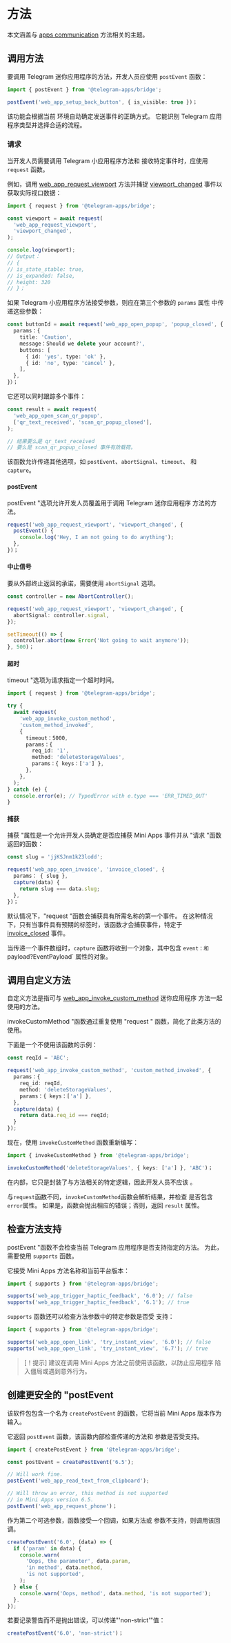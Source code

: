 # 方法

本文涵盖与 [apps communication](../../platform/apps-communication.md)
方法相关的主题。

## 调用方法

要调用 Telegram 迷你应用程序的方法，开发人员应使用 `postEvent` 函数：

```typescript
import { postEvent } from '@telegram-apps/bridge';

postEvent('web_app_setup_back_button', { is_visible: true })；
```

该功能会根据当前
环境自动确定发送事件的正确方式。 它能识别 Telegram 应用程序类型并选择合适的流程。

### 请求

当开发人员需要调用 Telegram 小应用程序方法和
接收特定事件时，应使用 `request` 函数。

例如，调用
[web_app_request_viewport](../../platform/methods.md#webapp-request-viewport) 方法并捕捉
[viewport_changed](../../platform/events.md#viewport-changed) 事件以获取实际视口数据：

```typescript
import { request } from '@telegram-apps/bridge';

const viewport = await request(
  'web_app_request_viewport',
  'viewport_changed',
);

console.log(viewport);
// Output：
// {
// is_state_stable: true,
// is_expanded: false,
// height: 320
// }；
```

如果 Telegram 小应用程序方法接受参数，则应在第三个参数的 `params` 属性
中传递这些参数：

```typescript
const buttonId = await request('web_app_open_popup', 'popup_closed', {
  params：{
    title: 'Caution',
    message：Should we delete your account?',
    buttons: [
      { id: 'yes', type: 'ok' },
      { id: 'no', type: 'cancel' },
    ],
  },
}）；
```

它还可以同时跟踪多个事件：

```typescript
const result = await request(
  'web_app_open_scan_qr_popup',
  ['qr_text_received', 'scan_qr_popup_closed'],
);

// 结果要么是 qr_text_received 
// 要么是 scan_qr_popup_closed 事件有效载荷。
```

该函数允许传递其他选项，如 `postEvent`、`abortSignal`、`timeout`、
和 `capture`。

#### postEvent

postEvent "选项允许开发人员覆盖用于调用 Telegram 迷你应用程序
方法的方法。

```typescript
request('web_app_request_viewport', 'viewport_changed', {
  postEvent() {
    console.log('Hey, I am not going to do anything');
  },
})；
```

#### 中止信号

要从外部终止返回的承诺，需要使用 `abortSignal` 选项。

```ts
const controller = new AbortController();

request('web_app_request_viewport', 'viewport_changed', {
  abortSignal: controller.signal,
});

setTimeout(() => {
  controller.abort(new Error('Not going to wait anymore'));
}, 500)；
```

#### 超时

timeout "选项为请求指定一个超时时间。

```typescript
import { request } from '@telegram-apps/bridge';

try {
  await request(
    'web_app_invoke_custom_method',
    'custom_method_invoked',
    {
      timeout：5000,
      params：{
        req_id: '1',
        method: 'deleteStorageValues',
        params：{ keys：['a'] },
      },
    },
  );
} catch (e) {
  console.error(e); // TypedError with e.type === 'ERR_TIMED_OUT'
}
```

#### 捕获

捕获 "属性是一个允许开发人员确定是否应捕获 Mini Apps
事件并从 "请求 "函数返回的函数：

```typescript
const slug = 'jjKSJnm1k23lodd';

request('web_app_open_invoice', 'invoice_closed', {
  params： { slug },
  capture(data) {
    return slug === data.slug;
  },
})；
```

默认情况下，"request "函数会捕获具有所需名称的第一个事件。 在这种情况下，只有当事件具有预期的标签时，该函数才会捕获事件，特定于
[invoice_closed](../../platform/events.md#invoice-closed) 事件。

当传递一个事件数组时，`capture` 函数将收到一个对象，其中包含
`event：和 `payload?EventPayload\` 属性的对象。

## 调用自定义方法

自定义方法是指可与
[web_app_invoke_custom_method](../../platform/methods.md#web-app-invoke-custom-method) 迷你应用程序
方法一起使用的方法。

invokeCustomMethod "函数通过重复使用 "request "
函数，简化了此类方法的使用。

下面是一个不使用该函数的示例：

```typescript
const reqId = 'ABC';

request('web_app_invoke_custom_method', 'custom_method_invoked', {
  params：{
    req_id: reqId,
    method: 'deleteStorageValues',
    params：{ keys：['a'] },
  },
  capture(data) {
    return data.req_id === reqId;
  }
});
```

现在，使用 `invokeCustomMethod` 函数重新编写：

```typescript
import { invokeCustomMethod } from '@telegram-apps/bridge';

invokeCustomMethod('deleteStorageValues', { keys: ['a'] }, 'ABC')；
```

在内部，它只是封装了与方法相关的特定逻辑，因此开发人员不应该
。

与`request`函数不同，`invokeCustomMethod`函数会解析结果，并检查
是否包含`error`属性。 如果是，函数会抛出相应的错误；否则，返回 `result` 属性。

## 检查方法支持

postEvent "函数不会检查当前 Telegram
应用程序是否支持指定的方法。 为此，需要使用 `supports` 函数。

它接受 Mini Apps 方法名称和当前平台版本：

```typescript
import { supports } from '@telegram-apps/bridge';

supports('web_app_trigger_haptic_feedback', '6.0'); // false
supports('web_app_trigger_haptic_feedback', '6.1'); // true
```

`supports` 函数还可以检查方法参数中的特定参数是否受
支持：

```typescript
import { supports } from '@telegram-apps/bridge';

supports('web_app_open_link', 'try_instant_view', '6.0'); // false
supports('web_app_open_link', 'try_instant_view', '6.7'); // true
```

> [！提示]
> 建议在调用 Mini Apps 方法之前使用该函数，以防止应用程序
> 陷入僵局或遇到意外行为。

## 创建更安全的 "postEvent

该软件包包含一个名为 `createPostEvent` 的函数，它将当前 Mini Apps 版本作为
输入。

它返回 `postEvent` 函数，该函数内部检查传递的方法和
参数是否受支持。

```typescript
import { createPostEvent } from '@telegram-apps/bridge';

const postEvent = createPostEvent('6.5');

// Will work fine.
postEvent('web_app_read_text_from_clipboard');

// Will throw an error, this method is not supported 
// in Mini Apps version 6.5.
postEvent('web_app_request_phone')；
```

作为第二个可选参数，函数接受一个回调，如果方法或
参数不支持，则调用该回调。

```ts
createPostEvent('6.0', (data) => {
  if ('param' in data) {
    console.warn(
      'Oops, the parameter', data.param,
      'in method', data.method,
      'is not supported',
    );
  } else {
    console.warn('Oops, method', data.method, 'is not supported');
  }.
});
```

若要记录警告而不是抛出错误，可以传递"'non-strict'"值：

```ts
createPostEvent('6.0', 'non-strict')；
```
